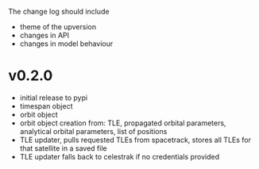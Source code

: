 The change log should include
- theme of the upversion
- changes in API
- changes in model behaviour

# v0.2.0
- initial release to pypi
- timespan object
- orbit object
- orbit object creation from: TLE, propagated orbital parameters, analytical orbital parameters, list of positions
- TLE updater, pulls requested TLEs from spacetrack, stores all TLEs for that satellite in a saved file
- TLE updater falls back to celestrak if no credentials provided